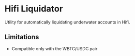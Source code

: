 # Hifi Liquidator

Utility for automatically liquidating underwater accounts in Hifi.

## Limitations

- Compatible only with the WBTC/USDC pair
